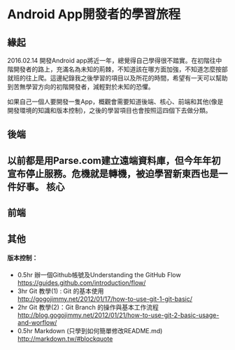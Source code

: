 # Android App開發者的學習旅程

緣起
--------
    
2016.02.14 開發Android app將近一年，總覺得自己學得很不踏實。在初階往中階開發者的路上，充滿名為未知的荊棘，不知道該在哪方面加強，不知道怎麼按部就班的往上爬。這邊紀錄我之後學習的項目以及所花的時間，希望有一天可以幫助到苦無學習方向的初階開發者，減輕對於未知的恐懼。
    
如果自己一個人要開發一隻App，概觀會需要知道後端、核心、前端和其他(像是開發環境的知識和版本控制)，之後的學習項目也會按照這四個下去做分類。
    
後端
----
以前都是用Parse.com建立遠端資料庫，但今年年初宣布停止服務。危機就是轉機，被迫學習新東西也是一件好事。
核心
----
     
前端
----
     
其他
----
     
#### 版本控制：
+   0.5hr 辦一個Github帳號及Understanding the GitHub Flow  
    https://guides.github.com/introduction/flow/
+   3hr Git 教學(1) : Git 的基本使用  
    http://gogojimmy.net/2012/01/17/how-to-use-git-1-git-basic/
+   2hr Git 教學(2)：Git Branch 的操作與基本工作流程  
    http://blog.gogojimmy.net/2012/01/21/how-to-use-git-2-basic-usage-and-worflow/
+   0.5hr Markdown  (只學到如何簡單修改README.md) 
    http://markdown.tw/#blockquote
